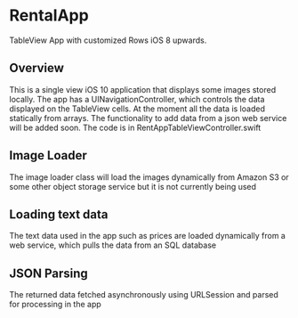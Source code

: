 # RentalApp
TableView App with customized Rows iOS 8 upwards.  
## Overview
This is a single view iOS 10 application that displays some images stored locally.  The app has a 
UINavigationController, which controls the data displayed on the TableView cells.  At the moment all the data is
loaded statically from arrays.  The functionality to add data from a json web service will be added soon.
The code is in RentAppTableViewController.swift
## Image Loader
The image loader class will load the images dynamically from Amazon S3 or some other object storage service but 
it is not currently being used
## Loading text data
The text data used in the app such as prices are loaded dynamically from a web service, which pulls the data from
an SQL database
## JSON Parsing
The returned data fetched asynchronously using URLSession and parsed for processing in the app 
